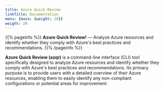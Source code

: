 ```yaml
---
title: Azure Quick Review
linkTitle: Documentation
menu: {main: {weight: 20}}
weight: 20
---
```


{{% pageinfo %}}
**Azure Quick Review!** &mdash; Analyze Azure resources and identify whether they comply with Azure's best practices and recommendations.
{{% /pageinfo %}}

**Azure Quick Review (azqr)** is a command-line interface (CLI) tool specifically designed to analyze Azure resources and identify whether they comply with Azure's best practices and recommendations. Its primary purpose is to provide users with a detailed overview of their Azure resources, enabling them to easily identify any non-compliant configurations or potential areas for improvement.
